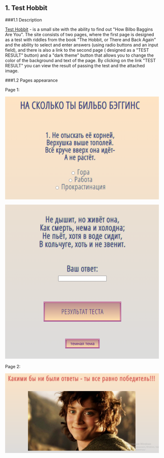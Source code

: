 ## 1. Test Hobbit 

###1.1 Description

[Test Hobbit](https://github.com/LizaDoroshchenlo123Ll/CV/tree/main/test-hobbit) - is a small site with the ability to find out "How Bilbo Baggins Are You". The site consists of two pages, where the first page is designed as a test with riddles from the book "The Hobbit, or There and Back Again" and the ability to select and enter answers (using radio buttons and an input field), and there is also a link to the second page ( designed as a "TEST RESULT" button) and a "dark theme" button that allows you to change the color of the background and text of the page. By clicking on the link "TEST RESULT" you can view the result of passing the test and the attached image.

###1.2 Pages appearance

Page 1:

![Page 1.1!](page1.1.png)

![Page 1.2!](page1.2.png)

Page 2:

![Page 2!](page2.png)